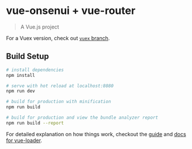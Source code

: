 # vue-onsenui + vue-router

> A Vue.js project

For a Vuex version, check out [`vuex` branch](https://github.com/frandiox/onsenui-vue-router/tree/vuex).

## Build Setup

``` bash
# install dependencies
npm install

# serve with hot reload at localhost:8080
npm run dev

# build for production with minification
npm run build

# build for production and view the bundle analyzer report
npm run build --report
```

For detailed explanation on how things work, checkout the [guide](http://vuejs-templates.github.io/webpack/) and [docs for vue-loader](http://vuejs.github.io/vue-loader).
